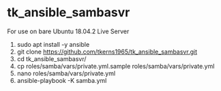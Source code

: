 # tk_ansible_sambasvr

For use on bare Ubuntu 18.04.2 Live Server

1. sudo apt install -y ansible
2. git clone https://github.com/tkerns1965/tk_ansible_sambasvr.git
3. cd tk_ansible_sambasvr/
4. cp roles/samba/vars/private.yml.sample roles/samba/vars/private.yml
5. nano roles/samba/vars/private.yml
6. ansible-playbook -K samba.yml
